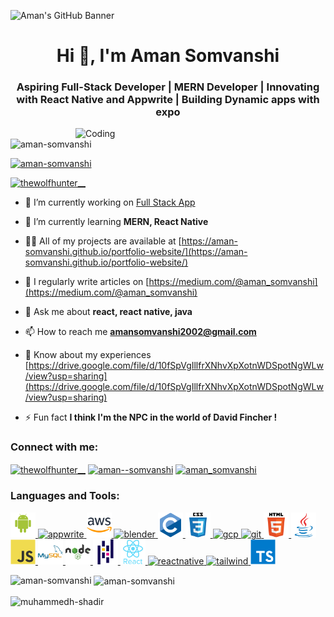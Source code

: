 <!--
**aman-somvanshi/aman-somvanshi** is a ✨ _special_ ✨ repository because its `README.md` (this file) appears on your GitHub profile.

Here are some ideas to get you started:

- 🔭 I’m currently working on ...
- 🌱 I’m currently learning ...
- 👯 I’m looking to collaborate on ...
- 🤔 I’m looking for help with ...
- 💬 Ask me about ...
- 📫 How to reach me: ...
- 😄 Pronouns: ...
- ⚡ Fun fact: ...
-->

![Aman's GitHub Banner](https://drive.google.com/file/d/1Q9l1lQAWT07A_GYGGcYpt6Warr1m2nE-/view?usp=drive_link)

<h1 align="center">Hi 👋, I'm Aman Somvanshi</h1>
<h3 align="center">Aspiring Full-Stack Developer | MERN Developer | Innovating with React Native and Appwrite | Building Dynamic apps with expo</h3>
<img align="right" alt="Coding" width="400" src="![image](https://github.com/aman-somvanshi/aman-somvanshi/assets/117392892/46d3c947-5b69-49d1-8f92-942669f25056)
">
<p align="left"> <img src="https://komarev.com/ghpvc/?username=aman-somvanshi&label=Profile%20views&color=0e75b6&style=flat" alt="aman-somvanshi" /> </p>

<p align="left"> <a href="https://github.com/ryo-ma/github-profile-trophy"><img src="https://github-profile-trophy.vercel.app/?username=aman-somvanshi" alt="aman-somvanshi" /></a> </p>

<p align="left"> <a href="https://twitter.com/thewolfhunter__" target="blank"><img src="https://img.shields.io/twitter/follow/thewolfhunter__?logo=twitter&style=for-the-badge" alt="thewolfhunter__" /></a> </p>

- 🔭 I’m currently working on [Full Stack App](https://github.com/aman-somvanshi/react-native-projects/tree/main/FullStackApp12)

- 🌱 I’m currently learning **MERN, React Native**

- 👨‍💻 All of my projects are available at [https://aman-somvanshi.github.io/portfolio-website/](https://aman-somvanshi.github.io/portfolio-website/)

- 📝 I regularly write articles on [https://medium.com/@aman_somvanshi](https://medium.com/@aman_somvanshi)

- 💬 Ask me about **react, react native, java**

- 📫 How to reach me **amansomvanshi2002@gmail.com**

- 📄 Know about my experiences [https://drive.google.com/file/d/10fSpVgIllfrXNhvXpXotnWDSpotNgWLw/view?usp=sharing](https://drive.google.com/file/d/10fSpVgIllfrXNhvXpXotnWDSpotNgWLw/view?usp=sharing)

- ⚡ Fun fact **I think I'm the NPC in the world of David Fincher !**

<h3 align="left">Connect with me:</h3>
<p align="left">
<a href="https://twitter.com/thewolfhunter__" target="blank"><img align="center" src="https://raw.githubusercontent.com/rahuldkjain/github-profile-readme-generator/master/src/images/icons/Social/twitter.svg" alt="thewolfhunter__" height="30" width="40" /></a>
<a href="https://linkedin.com/in/aman--somvanshi" target="blank"><img align="center" src="https://raw.githubusercontent.com/rahuldkjain/github-profile-readme-generator/master/src/images/icons/Social/linked-in-alt.svg" alt="aman--somvanshi" height="30" width="40" /></a>
<a href="https://www.leetcode.com/aman_somvanshi" target="blank"><img align="center" src="https://raw.githubusercontent.com/rahuldkjain/github-profile-readme-generator/master/src/images/icons/Social/leet-code.svg" alt="aman_somvanshi" height="30" width="40" /></a>
</p>

<h3 align="left">Languages and Tools:</h3>
<p align="left"> <a href="https://developer.android.com" target="_blank" rel="noreferrer"> <img src="https://raw.githubusercontent.com/devicons/devicon/master/icons/android/android-original-wordmark.svg" alt="android" width="40" height="40"/> </a> <a href="https://appwrite.io" target="_blank" rel="noreferrer"> <img src="https://www.vectorlogo.zone/logos/appwriteio/appwriteio-icon.svg" alt="appwrite" width="40" height="40"/> </a> <a href="https://aws.amazon.com" target="_blank" rel="noreferrer"> <img src="https://raw.githubusercontent.com/devicons/devicon/master/icons/amazonwebservices/amazonwebservices-original-wordmark.svg" alt="aws" width="40" height="40"/> </a> <a href="https://www.blender.org/" target="_blank" rel="noreferrer"> <img src="https://download.blender.org/branding/community/blender_community_badge_white.svg" alt="blender" width="40" height="40"/> </a> <a href="https://www.cprogramming.com/" target="_blank" rel="noreferrer"> <img src="https://raw.githubusercontent.com/devicons/devicon/master/icons/c/c-original.svg" alt="c" width="40" height="40"/> </a> <a href="https://www.w3schools.com/css/" target="_blank" rel="noreferrer"> <img src="https://raw.githubusercontent.com/devicons/devicon/master/icons/css3/css3-original-wordmark.svg" alt="css3" width="40" height="40"/> </a> <a href="https://cloud.google.com" target="_blank" rel="noreferrer"> <img src="https://www.vectorlogo.zone/logos/google_cloud/google_cloud-icon.svg" alt="gcp" width="40" height="40"/> </a> <a href="https://git-scm.com/" target="_blank" rel="noreferrer"> <img src="https://www.vectorlogo.zone/logos/git-scm/git-scm-icon.svg" alt="git" width="40" height="40"/> </a> <a href="https://www.w3.org/html/" target="_blank" rel="noreferrer"> <img src="https://raw.githubusercontent.com/devicons/devicon/master/icons/html5/html5-original-wordmark.svg" alt="html5" width="40" height="40"/> </a> <a href="https://www.java.com" target="_blank" rel="noreferrer"> <img src="https://raw.githubusercontent.com/devicons/devicon/master/icons/java/java-original.svg" alt="java" width="40" height="40"/> </a> <a href="https://developer.mozilla.org/en-US/docs/Web/JavaScript" target="_blank" rel="noreferrer"> <img src="https://raw.githubusercontent.com/devicons/devicon/master/icons/javascript/javascript-original.svg" alt="javascript" width="40" height="40"/> </a> <a href="https://www.mysql.com/" target="_blank" rel="noreferrer"> <img src="https://raw.githubusercontent.com/devicons/devicon/master/icons/mysql/mysql-original-wordmark.svg" alt="mysql" width="40" height="40"/> </a> <a href="https://nodejs.org" target="_blank" rel="noreferrer"> <img src="https://raw.githubusercontent.com/devicons/devicon/master/icons/nodejs/nodejs-original-wordmark.svg" alt="nodejs" width="40" height="40"/> </a> <a href="https://pandas.pydata.org/" target="_blank" rel="noreferrer"> <img src="https://raw.githubusercontent.com/devicons/devicon/2ae2a900d2f041da66e950e4d48052658d850630/icons/pandas/pandas-original.svg" alt="pandas" width="40" height="40"/> </a> <a href="https://reactjs.org/" target="_blank" rel="noreferrer"> <img src="https://raw.githubusercontent.com/devicons/devicon/master/icons/react/react-original-wordmark.svg" alt="react" width="40" height="40"/> </a> <a href="https://reactnative.dev/" target="_blank" rel="noreferrer"> <img src="https://reactnative.dev/img/header_logo.svg" alt="reactnative" width="40" height="40"/> </a> <a href="https://tailwindcss.com/" target="_blank" rel="noreferrer"> <img src="https://www.vectorlogo.zone/logos/tailwindcss/tailwindcss-icon.svg" alt="tailwind" width="40" height="40"/> </a> <a href="https://www.typescriptlang.org/" target="_blank" rel="noreferrer"> <img src="https://raw.githubusercontent.com/devicons/devicon/master/icons/typescript/typescript-original.svg" alt="typescript" width="40" height="40"/> </a> </p>

<p><img align="left" src="https://github-readme-stats.vercel.app/api/top-langs?username=aman-somvanshi&show_icons=true&locale=en&layout=compact&theme=tokyonight" alt="aman-somvanshi" /></p>

<p>&nbsp;<img align="center" src="https://github-readme-stats.vercel.app/api?username=aman-somvanshi&show_icons=true&locale=en&theme=tokyonight" alt="aman-somvanshi" /></p>

<p><img align="center" src="https://github-readme-streak-stats.herokuapp.com/?user=muhammedh-shadir&theme=tokyonight" alt="muhammedh-shadir" /></p>


